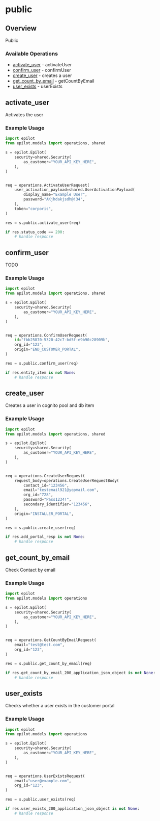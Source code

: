 # public

## Overview

Public

### Available Operations

* [activate_user](#activate_user) - activateUser
* [confirm_user](#confirm_user) - confirmUser
* [create_user](#create_user) - creates a user
* [get_count_by_email](#get_count_by_email) - getCountByEmail
* [user_exists](#user_exists) - userExists

## activate_user

Activates the user

### Example Usage

```python
import epilot
from epilot.models import operations, shared

s = epilot.Epilot(
    security=shared.Security(
        as_customer="YOUR_API_KEY_HERE",
    ),
)


req = operations.ActivateUserRequest(
    user_activation_payload=shared.UserActivationPayload(
        display_name="Example User",
        password="AKjhdakjsdh@!34",
    ),
    token="corporis",
)

res = s.public.activate_user(req)

if res.status_code == 200:
    # handle response
```

## confirm_user

TODO

### Example Usage

```python
import epilot
from epilot.models import operations, shared

s = epilot.Epilot(
    security=shared.Security(
        as_customer="YOUR_API_KEY_HERE",
    ),
)


req = operations.ConfirmUserRequest(
    id="fbb25870-5320-42c7-bd5f-e9b90c28909b",
    org_id="123",
    origin="END_CUSTOMER_PORTAL",
)

res = s.public.confirm_user(req)

if res.entity_item is not None:
    # handle response
```

## create_user

Creates a user in cognito pool and db item

### Example Usage

```python
import epilot
from epilot.models import operations, shared

s = epilot.Epilot(
    security=shared.Security(
        as_customer="YOUR_API_KEY_HERE",
    ),
)


req = operations.CreateUserRequest(
    request_body=operations.CreateUserRequestBody(
        contact_id="123456",
        email="testemail921@yopmail.com",
        org_id="728",
        password="Pass1234!",
        secondary_identifier="123456",
    ),
    origin="INSTALLER_PORTAL",
)

res = s.public.create_user(req)

if res.add_portal_resp is not None:
    # handle response
```

## get_count_by_email

Check Contact by email

### Example Usage

```python
import epilot
from epilot.models import operations

s = epilot.Epilot(
    security=shared.Security(
        as_customer="YOUR_API_KEY_HERE",
    ),
)


req = operations.GetCountByEmailRequest(
    email="test@test.com",
    org_id="123",
)

res = s.public.get_count_by_email(req)

if res.get_count_by_email_200_application_json_object is not None:
    # handle response
```

## user_exists

Checks whether a user exists in the customer portal

### Example Usage

```python
import epilot
from epilot.models import operations

s = epilot.Epilot(
    security=shared.Security(
        as_customer="YOUR_API_KEY_HERE",
    ),
)


req = operations.UserExistsRequest(
    email="user@example.com",
    org_id="123",
)

res = s.public.user_exists(req)

if res.user_exists_200_application_json_object is not None:
    # handle response
```
